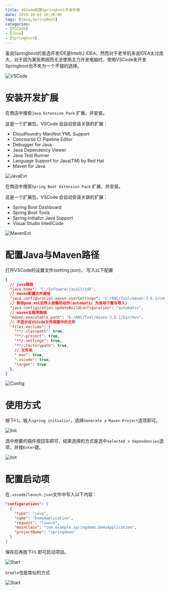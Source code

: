 ```yaml
---
title: VSCode配置Springboot开发环境
date: 2019-10-03 20:36:06
tags: [Java,SpringBoot]
categories: 
- [VSCode]
- [Java]
- [Springboot]
---
```


虽说Springboot的首选开发IDE是IntelliJ IDEA，然而对于老爷机来说IDEA太过庞大，对于因为某些原因而无法使用主力开发电脑时，使用VSCode来开发Springboot也不失为一个不错的选择。

![VSCode](https://s2.ax1x.com/2019/10/03/u0jgIA.jpg)

# 安装开发扩展
在商店中搜索`Java Extension Pack` 扩展，并安装。

这是一个扩展包，VSCode 会自动安装关联的扩展：
- Cloudfoundry Manifest YML Support
- Concourse CI Pipeline Editor
- Debugger for Java
- Java Dependency Viewer
- Java Test Runner
- Language Support for Java(TM) by Red Hat
- Maven for Java

<!-- more -->

![JavaExt](https://s2.ax1x.com/2019/10/03/u0I2c9.jpg)

在商店中搜索`Spring Boot Extension Pack` 扩展，并安装。

这是一个扩展包，VSCode 会自动安装关联的扩展：
- Spring Boot Dashboard
- Spring Boot Tools
- Spring Initializr Java Support
- Visual Studio IntelliCode

![MavenExt](https://s2.ax1x.com/2019/10/03/u0IstU.jpg)

# 配置Java与Maven路径
打开VSCode的设置文件(setting.json)， 写入以下配置
```json
{
  // java路径
  "java.home": "C:/Software/java11/jdk",
  // maven配置文件路径
  "java.configuration.maven.userSettings": "E:/RNC/Tool/maven-3.6.1/conf/settings.xml",
  // 修改pom.xml后导入依赖的动作(automatic 为自动下载与导入)
  "java.configuration.updateBuildConfiguration": "automatic",
  // maven主程序路径
  "maven.executable.path": "E:/RNC/Tool/maven-3.6.1/bin/mvn",
  // 不显示在VSCode文件视图中的文件
  "files.exclude": {
    "**/.classpath": true,
    "**/.project": true,
    "**/.settings": true,
    "**/.factorypath": true,
    // 文件夹
    ".mvn": true,
    ".vscode": true,
    "target": true
  },
}
```

![Config](https://s2.ax1x.com/2019/10/03/u0IyhF.jpg)

# 使用方式
按下`F1`，输入`spring initializr`，选择`Generate a Maven Project`选项即可。

![Init](https://s2.ax1x.com/2019/10/03/u0IrkT.jpg)

选中想要的插件按回车即可，结束选择的方式是选中`Selected x dependencies`选项，并按`Enter`键。

![Init](https://s2.ax1x.com/2019/10/03/u0Ig1J.jpg)

# 配置启动项
在`.vscode/launch.json`文件中写入以下内容：
```json
"configurations": [
  {
    "type": "java",
    "name": "DemoApplication",
    "request": "launch",
    "mainClass": "com.example.springdemo.DemoApplication",
    "projectName": "springdemo"
  }
]
```

保存后再按下`F5` 即可启动项目。

![Start](https://s2.ax1x.com/2019/10/03/u0IRXR.jpg)

`Gradle`也是类似的方式

![Start](https://s2.ax1x.com/2019/10/03/u0Ifn1.jpg)